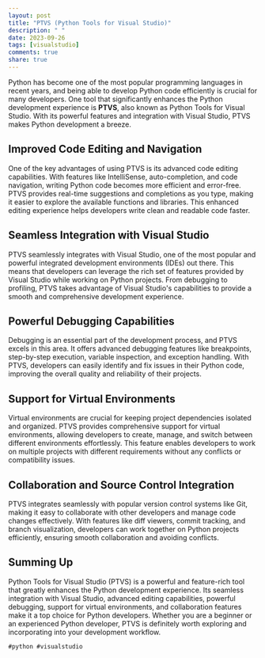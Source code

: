 ```yaml
---
layout: post
title: "PTVS (Python Tools for Visual Studio)"
description: " "
date: 2023-09-26
tags: [visualstudio]
comments: true
share: true
---
```


Python has become one of the most popular programming languages in recent years, and being able to develop Python code efficiently is crucial for many developers. One tool that significantly enhances the Python development experience is **PTVS**, also known as Python Tools for Visual Studio. With its powerful features and integration with Visual Studio, PTVS makes Python development a breeze.

## Improved Code Editing and Navigation

One of the key advantages of using PTVS is its advanced code editing capabilities. With features like IntelliSense, auto-completion, and code navigation, writing Python code becomes more efficient and error-free. PTVS provides real-time suggestions and completions as you type, making it easier to explore the available functions and libraries. This enhanced editing experience helps developers write clean and readable code faster.

## Seamless Integration with Visual Studio

PTVS seamlessly integrates with Visual Studio, one of the most popular and powerful integrated development environments (IDEs) out there. This means that developers can leverage the rich set of features provided by Visual Studio while working on Python projects. From debugging to profiling, PTVS takes advantage of Visual Studio's capabilities to provide a smooth and comprehensive development experience.

## Powerful Debugging Capabilities

Debugging is an essential part of the development process, and PTVS excels in this area. It offers advanced debugging features like breakpoints, step-by-step execution, variable inspection, and exception handling. With PTVS, developers can easily identify and fix issues in their Python code, improving the overall quality and reliability of their projects.

## Support for Virtual Environments

Virtual environments are crucial for keeping project dependencies isolated and organized. PTVS provides comprehensive support for virtual environments, allowing developers to create, manage, and switch between different environments effortlessly. This feature enables developers to work on multiple projects with different requirements without any conflicts or compatibility issues.

## Collaboration and Source Control Integration

PTVS integrates seamlessly with popular version control systems like Git, making it easy to collaborate with other developers and manage code changes effectively. With features like diff viewers, commit tracking, and branch visualization, developers can work together on Python projects efficiently, ensuring smooth collaboration and avoiding conflicts.

## Summing Up

Python Tools for Visual Studio (PTVS) is a powerful and feature-rich tool that greatly enhances the Python development experience. Its seamless integration with Visual Studio, advanced editing capabilities, powerful debugging, support for virtual environments, and collaboration features make it a top choice for Python developers. Whether you are a beginner or an experienced Python developer, PTVS is definitely worth exploring and incorporating into your development workflow.

`#python #visualstudio`